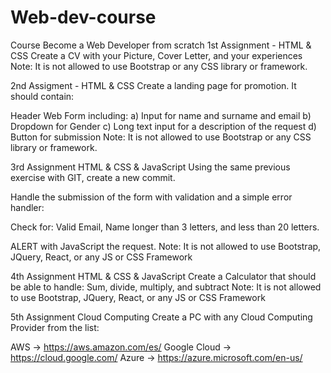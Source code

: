 # Web-dev-course
Course Become a Web Developer from scratch
1st Assignment - HTML & CSS
Create a CV with your Picture, Cover Letter, and your experiences
Note: It is not allowed to use Bootstrap or any CSS library or framework.

2nd Assigment - HTML & CSS
Create a landing page for promotion. It should contain:

Header
Web Form including:
a) Input for name and surname and email
b) Dropdown for Gender
c) Long text input for a description of the request
d) Button for submission
Note: It is not allowed to use Bootstrap or any CSS library or framework.

3rd Assignment HTML & CSS & JavaScript
Using the same previous exercise with GIT, create a new commit.

Handle the submission of the form with validation and a simple error handler:

Check for: Valid Email, Name longer than 3 letters, and less than 20 letters.

ALERT with JavaScript the request.
Note: It is not allowed to use Bootstrap, JQuery, React, or any JS or CSS Framework

4th Assignment HTML & CSS & JavaScript
Create a Calculator that should be able to handle:
Sum, divide, multiply, and subtract
Note: It is not allowed to use Bootstrap, JQuery, React, or any JS or CSS Framework

5th Assignment Cloud Computing
Create a PC with any Cloud Computing Provider from the list:

AWS -> https://aws.amazon.com/es/
Google Cloud -> https://cloud.google.com/
Azure -> https://azure.microsoft.com/en-us/
